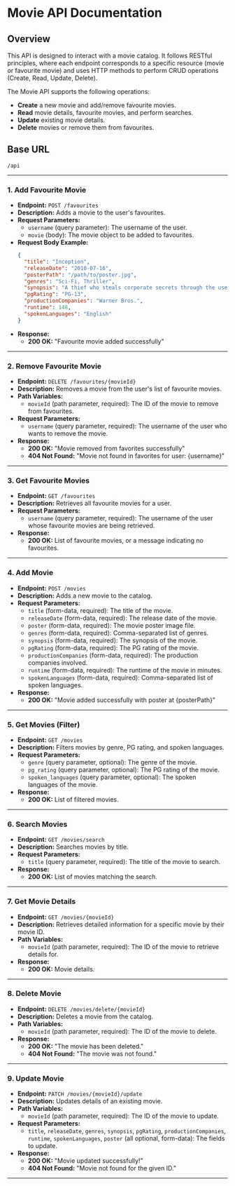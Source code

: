 # Movie API Documentation

## Overview
This API is designed to interact with a movie catalog. It follows RESTful principles, where each endpoint corresponds to a specific resource (movie or favourite movie) and uses HTTP methods to perform CRUD operations (Create, Read, Update, Delete).

The Movie API supports the following operations:
- **Create** a new movie and add/remove favourite movies.
- **Read** movie details, favourite movies, and perform searches.
- **Update** existing movie details.
- **Delete** movies or remove them from favourites.

## Base URL
`/api`

---

### 1. **Add Favourite Movie**
- **Endpoint:** `POST /favourites`
- **Description:** Adds a movie to the user's favourites.
- **Request Parameters:**
  - `username` (query parameter): The username of the user.
  - `movie` (body): The movie object to be added to favourites.
- **Request Body Example:**
  ```json
  {
    "title": "Inception",
    "releaseDate": "2010-07-16",
    "posterPath": "/path/to/poster.jpg",
    "genres": "Sci-Fi, Thriller",
    "synopsis": "A thief who steals corporate secrets through the use of dream-sharing technology is given the inverse task...",
    "pgRating": "PG-13",
    "productionCompanies": "Warner Bros.",
    "runtime": 148,
    "spokenLanguages": "English"
  }
  ```
- **Response:**
    - **200 OK:** "Favourite movie added successfully"
---

### 2. **Remove Favourite Movie**
- **Endpoint:** `DELETE /favourites/{movieId}`
- **Description:** Removes a movie from the user's list of favourite movies.
- **Path Variables:**
  - `movieId` (path parameter, required): The ID of the movie to remove from favourites.
- **Request Parameters:**
  - `username` (query parameter, required): The username of the user who wants to remove the movie.
- **Response:**
  - **200 OK:** "Movie removed from favorites successfully"
  - **404 Not Found:** "Movie not found in favorites for user: {username}"

---

### 3. **Get Favourite Movies**
- **Endpoint:** `GET /favourites`
- **Description:** Retrieves all favourite movies for a user.
- **Request Parameters:**
  - `username` (query parameter, required): The username of the user whose favourite movies are being retrieved.
- **Response:**
  - **200 OK:** List of favourite movies, or a message indicating no favourites.

---

### 4. **Add Movie**
- **Endpoint:** `POST /movies`
- **Description:** Adds a new movie to the catalog.
- **Request Parameters:**
  - `title` (form-data, required): The title of the movie.
  - `releaseDate` (form-data, required): The release date of the movie.
  - `poster` (form-data, required): The movie poster image file.
  - `genres` (form-data, required): Comma-separated list of genres.
  - `synopsis` (form-data, required): The synopsis of the movie.
  - `pgRating` (form-data, required): The PG rating of the movie.
  - `productionCompanies` (form-data, required): The production companies involved.
  - `runtime` (form-data, required): The runtime of the movie in minutes.
  - `spokenLanguages` (form-data, required): Comma-separated list of spoken languages.
- **Response:**
  - **200 OK:** "Movie added successfully with poster at {posterPath}"

---

### 5. **Get Movies (Filter)**
- **Endpoint:** `GET /movies`
- **Description:** Filters movies by genre, PG rating, and spoken languages.
- **Request Parameters:**
  - `genre` (query parameter, optional): The genre of the movie.
  - `pg_rating` (query parameter, optional): The PG rating of the movie.
  - `spoken_languages` (query parameter, optional): The spoken languages of the movie.
- **Response:**
  - **200 OK:** List of filtered movies.

---

### 6. **Search Movies**
- **Endpoint:** `GET /movies/search`
- **Description:** Searches movies by title.
- **Request Parameters:**
  - `title` (query parameter, required): The title of the movie to search.
- **Response:**
  - **200 OK:** List of movies matching the search.

---

### 7. **Get Movie Details**
- **Endpoint:** `GET /movies/{movieId}`
- **Description:** Retrieves detailed information for a specific movie by their movie ID.
- **Path Variables:**
  - `movieId` (path parameter, required): The ID of the movie to retrieve details for.
- **Response:**
  - **200 OK:** Movie details.

---

### 8. **Delete Movie**
- **Endpoint:** `DELETE /movies/delete/{movieId}`
- **Description:** Deletes a movie from the catalog.
- **Path Variables:**
  - `movieId` (path parameter, required): The ID of the movie to delete.
- **Response:**
  - **200 OK:** "The movie has been deleted."
  - **404 Not Found:** "The movie was not found."

---

### 9. **Update Movie**
- **Endpoint:** `PATCH /movies/{movieId}/update`
- **Description:** Updates details of an existing movie.
- **Path Variables:**
  - `movieId` (path parameter, required): The ID of the movie to update.
- **Request Parameters:**
  - `title`, `releaseDate`, `genres`, `synopsis`, `pgRating`, `productionCompanies`, `runtime`, `spokenLanguages`, `poster` (all optional, form-data): The fields to update.
- **Response:**
  - **200 OK:** "Movie updated successfully!"
  - **404 Not Found:** "Movie not found for the given ID."

---



